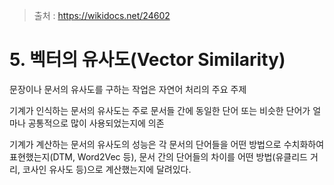 > 출처 : https://wikidocs.net/24602



# 5. 벡터의 유사도(Vector Similarity)

문장이나 문서의 유사도를 구하는 작업은 자연어 처리의 주요 주제

기계가 인식하는 문서의 유사도는 주로 문서들 간에 동일한 단어 또는 비슷한 단어가 얼마나 공통적으로 많이 사용되었는지에 의존

기계가 계산하는 문서의 유사도의 성능은 각 문서의 단어들을 어떤 방법으로 수치화하여 표현했는지(DTM, Word2Vec 등), 문서 간의 단어들의 차이를 어떤 방법(유클리드 거리, 코사인 유사도 등)으로 계산했는지에 달려있다.